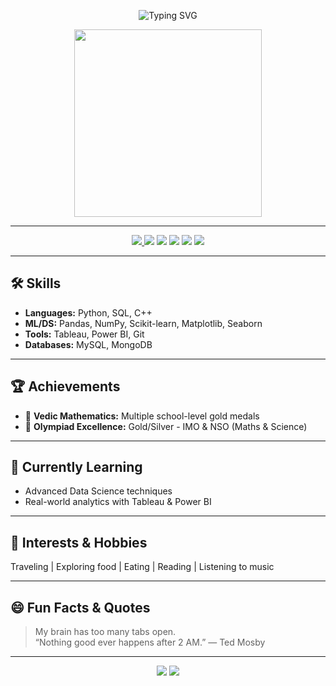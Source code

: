 <p align="center">
  <img src="https://readme-typing-svg.demolab.com?font=Fira+Code&weight=600&size=24&pause=1000&color=F78D1E&center=true&vCenter=true&width=435&lines=Hi%2C+I'm+Shatakshi+Tripathi+%F0%9F%91%8B;Aspiring+Data+Scientist;Python+%7C+SQL+%7C+C%2B%2B+%7C+Tableau+%7C+Power+BI" alt="Typing SVG" />
</p>

<p align="center">
  <img src="https://media.giphy.com/media/f3iwJFOVOwuy7K6FFw/giphy.gif" width="300" />
</p>

---

<p align="center">
  <a href="https://www.linkedin.com/in/shatakshi-tripathi-96721a25b">
    <img src="https://img.shields.io/badge/LinkedIn-blue?logo=linkedin&logoColor=white&style=for-the-badge" />
  </a>
  <img src="https://img.shields.io/badge/Python-3776AB?logo=python&logoColor=white&style=for-the-badge" />
  <img src="https://img.shields.io/badge/Tableau-E97627?logo=tableau&logoColor=white&style=for-the-badge" />
  <img src="https://img.shields.io/badge/Power%20BI-F2C811?logo=powerbi&logoColor=black&style=for-the-badge" />
  <img src="https://img.shields.io/badge/MySQL-4479A1?logo=mysql&logoColor=white&style=for-the-badge" />
  <img src="https://img.shields.io/badge/MongoDB-47A248?logo=mongodb&logoColor=white&style=for-the-badge" />
</p>

---

## 🛠️ Skills

- **Languages:** Python, SQL, C++
- **ML/DS:** Pandas, NumPy, Scikit-learn, Matplotlib, Seaborn
- **Tools:** Tableau, Power BI, Git
- **Databases:** MySQL, MongoDB

---

## 🏆 Achievements

- 🥇 **Vedic Mathematics:** Multiple school-level gold medals
- 🏅 **Olympiad Excellence:** Gold/Silver - IMO & NSO (Maths & Science)

---

## 🌱 Currently Learning

- Advanced Data Science techniques
- Real-world analytics with Tableau & Power BI

---

## 🎒 Interests & Hobbies

Traveling | Exploring food | Eating | Reading | Listening to music

---

## 😄 Fun Facts & Quotes

> My brain has too many tabs open.  
> “Nothing good ever happens after 2 AM.” — Ted Mosby

---

<p align="center">
  <img src="https://github-readme-stats.vercel.app/api?username=ShatakshiTripathi&show_icons=true&theme=radical&hide=prs" />
  <img src="https://github-readme-streak-stats.herokuapp.com/?user=ShatakshiTripathi&theme=radical" />
</p>
